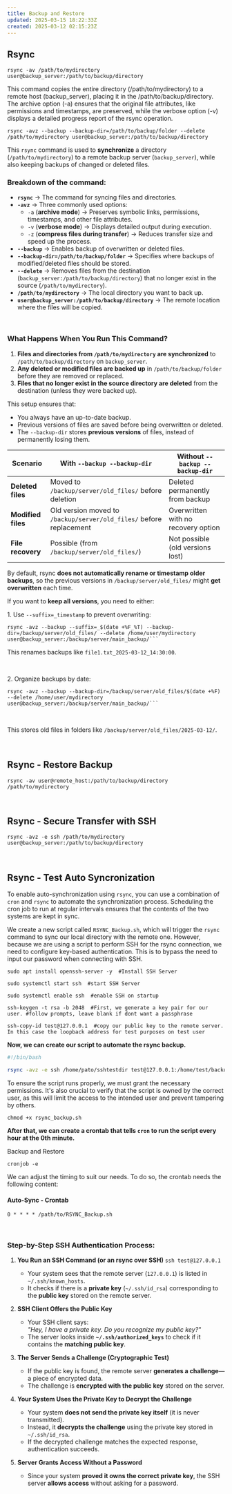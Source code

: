 ```yaml
---
title: Backup and Restore
updated: 2025-03-15 18:22:33Z
created: 2025-03-12 02:15:23Z
---
```


## **Rsync**

```shell-session
rsync -av /path/to/mydirectory user@backup_server:/path/to/backup/directory
```

This command copies the entire directory (/path/to/mydirectory) to a remote host (backup_server), placing it in the /path/to/backup/directory. The archive option (-a) ensures that the original file attributes, like permissions and timestamps, are preserved, while the verbose option (-v) displays a detailed progress report of the rsync operation.

```shell-session
rsync -avz --backup --backup-dir=/path/to/backup/folder --delete /path/to/mydirectory user@backup_server:/path/to/backup/directory
```

This `rsync` command is used to **synchronize** a directory (`/path/to/mydirectory`) to a remote backup server (`backup_server`), while also keeping backups of changed or deleted files.

### Breakdown of the command:

- **`rsync`** → The command for syncing files and directories.
- **`-avz`** → Three commonly used options:
    - `-a` (**archive mode**) → Preserves symbolic links, permissions, timestamps, and other file attributes.
    - `-v` (**verbose mode**) → Displays detailed output during execution.
    - `-z` (**compress files during transfer**) → Reduces transfer size and speed up the process.
- **`--backup`** → Enables backup of overwritten or deleted files.
- **`--backup-dir=/path/to/backup/folder`** → Specifies where backups of modified/deleted files should be stored.
- **`--delete`** → Removes files from the destination (`backup_server:/path/to/backup/directory`) that no longer exist in the source (`/path/to/mydirectory`).
- **`/path/to/mydirectory`** → The local directory you want to back up.
- **`user@backup_server:/path/to/backup/directory`** → The remote location where the files will be copied.

&nbsp;

### What Happens When You Run This Command?

1.  **Files and directories from `/path/to/mydirectory` are synchronized** to `/path/to/backup/directory` on `backup_server`.
2.  **Any deleted or modified files are backed up** in `/path/to/backup/folder` before they are removed or replaced.
3.  **Files that no longer exist in the source directory are deleted** from the destination (unless they were backed up).

This setup ensures that:

- You always have an up-to-date backup.
- Previous versions of files are saved before being overwritten or deleted.
- The `--backup-dir` stores **previous versions** of files, instead of permanently losing them.

| Scenario | **With `--backup --backup-dir`** | **Without `--backup --backup-dir`** |
| --- | --- | --- |
| **Deleted files** | Moved to `/backup/server/old_files/` before deletion | Deleted permanently from backup |
| **Modified files** | Old version moved to `/backup/server/old_files/` before replacement | Overwritten with no recovery option |
| **File recovery** | Possible (from `/backup/server/old_files/`) | Not possible (old versions lost) |

By default, rsync **does not automatically rename or timestamp older backups**, so the previous versions in `/backup/server/old_files/` might **get overwritten** each time.

If you want to **keep all versions**, you need to either:

1\. Use `--suffix=_timestamp` to prevent overwriting:

```shell-session
rsync -avz --backup --suffix=_$(date +%F_%T) --backup-dir=/backup/server/old_files/ --delete /home/user/mydirectory user@backup_server:/backup/server/main_backup/```

```

This renames backups like `file1.txt_2025-03-12_14:30:00`.

&nbsp;

2\. Organize backups by date:

```shell-session
rsync -avz --backup --backup-dir=/backup/server/old_files/$(date +%F) --delete /home/user/mydirectory user@backup_server:/backup/server/main_backup/```

```

&nbsp;

This stores old files in folders like `/backup/server/old_files/2025-03-12/`.

&nbsp;

## **Rsync - Restore Backup**

```shell-session
rsync -av user@remote_host:/path/to/backup/directory /path/to/mydirectory
```

&nbsp;

## **Rsync - Secure Transfer with SSH**

```shell-session
rsync -avz -e ssh /path/to/mydirectory user@backup_server:/path/to/backup/directory
```

&nbsp;

## **Rsync - Test Auto Syncronization**

To enable auto-synchronization using `rsync`, you can use a combination of `cron` and `rsync` to automate the synchronization process. Scheduling the cron job to run at regular intervals ensures that the contents of the two systems are kept in sync.

We create a new script called `RSYNC_Backup.sh`, which will trigger the `rsync` command to sync our local directory with the remote one. However, because we are using a script to perform SSH for the rsync connection, we need to configure key-based authentication. This is to bypass the need to input our password when connecting with SSH.

```shell-session
sudo apt install openssh-server -y  #Install SSH Server
```

```shell-session
sudo systemctl start ssh  #start SSH Server
```

```shell-session
sudo systemctl enable ssh  #enable SSH on startup
```

```shell-session
ssh-keygen -t rsa -b 2048  #First, we generate a key pair for our user. #follow prompts, leave blank if dont want a passphrase
```

```shell-session
ssh-copy-id test@127.0.0.1  #copy our public key to the remote server. In this case the loopback address for test purposes on test user
```

**Now, we can create our script to automate the rsync backup.**

```bash
#!/bin/bash

rsync -avz -e ssh /home/pato/sshtestdir test@127.0.0.1:/home/test/backuptestdir
```

To ensure the script runs properly, we must grant the necessary permissions. It's also crucial to verify that the script is owned by the correct user, as this will limit the access to the intended user and prevent tampering by others.

```shell-session
chmod +x rsync_backup.sh
```

**After that, we can create a crontab that tells `cron` to run the script every hour at the 0th minute.**

Backup and Restore

```shell-session
cronjob -e
```

We can adjust the timing to suit our needs. To do so, the crontab needs the following content:

#### Auto-Sync - Crontab

```shell-session
0 * * * * /path/to/RSYNC_Backup.sh
```

&nbsp;

### **Step-by-Step SSH Authentication Process:**

1.  **You Run an SSH Command (or an rsync over SSH)** `ssh test@127.0.0.1`
    
    - Your system sees that the remote server (`127.0.0.1`) is listed in `~/.ssh/known_hosts`.
    - It checks if there is a **private key** (`~/.ssh/id_rsa`) corresponding to the **public key** stored on the remote server.
2.  **SSH Client Offers the Public Key**
    
    - Your SSH client says:  
        *"Hey, I have a private key. Do you recognize my public key?"*
    - The server looks inside **`~/.ssh/authorized_keys`** to check if it contains the **matching public key**.
3.  **The Server Sends a Challenge (Cryptographic Test)**
    
    - If the public key is found, the remote server **generates a challenge**—a piece of encrypted data.
    - The challenge is **encrypted with the public key** stored on the server.
4.  **Your System Uses the Private Key to Decrypt the Challenge**
    
    - Your system **does not send the private key itself** (it is never transmitted).
    - Instead, it **decrypts the challenge** using the private key stored in `~/.ssh/id_rsa`.
    - If the decrypted challenge matches the expected response, authentication succeeds.
5.  **Server Grants Access Without a Password**
    
    - Since your system **proved it owns the correct private key**, the SSH server **allows access** without asking for a password.